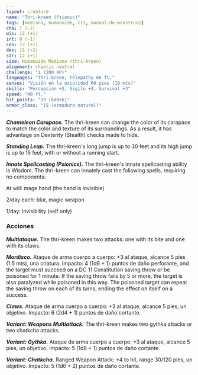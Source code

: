 ```yaml
---
layout: creature
name: "Thri-kreen (Psionic)"
tags: [mediana, humanoide, cr1, manual-de-monstruos]
cha: 7 (-2)
wis: 12 (+1)
int: 8 (-1)
con: 13 (+1)
dex: 15 (+2)
str: 12 (+1)
size: Humanoide Mediano (thri-kreen)
alignment: chaotic neutral
challenge: "1 (200 XP)"
languages: "Thri-kreen, telepathy 60 ft."
senses: "Visión en la oscuridad 60 pies (18 mts)"
skills: "Percepción +3, Sigilo +4, Survival +3"
speed: "40 ft."
hit_points: "33 (6d8+6)"
armor_class: "15 (armadura natural)"
---
```


***Chameleon Carapace.*** The thri-kreen can change the color of its carapace to match the color and texture of its surroundings. As a result, it has advantage on Dexterity (Stealth) checks made to hide.

***Standing Leap.*** The thri-kreen's long jump is up to 30 feet and its high jump is up to 15 feet, with or without a running start.

***Innate Spellcasting (Psionics).*** The thri-kreen's innate spellcasting ability is Wisdom. The thri-kreen can innately cast the following spells, requiring no components:

At will: mage hand (the hand is invisible)

2/day each: blur, magic weapon

1/day: invisibility (self only)

### Acciones

***Multiataque.*** The thri-kreen makes two attacks: one with its bite and one with its claws.

***Mordisco.*** Ataque de arma cuerpo a cuerpo: +3 al ataque, alcance 5 pies (1.5 mts), una criatura. Impacto: 4 (1d6 + 1) puntos de daño perforante, and the target must succeed on a DC 11 Constitution saving throw or be poisoned for 1 minute. If the saving throw fails by 5 or more, the target is also paralyzed while poisoned in this way. The poisoned target can repeat the saving throw on each of its turns, ending the effect on itself on a success.

***Claws.*** Ataque de arma cuerpo a cuerpo: +3 al ataque, alcance 5 pies, un objetivo. Impacto: 6 (2d4 + 1) puntos de daño cortante.

***Variant: Weapons Multiattack.*** The thri-kreen makes two gythka attacks or two chatkcha attacks.

***Variant: Gythka.*** Ataque de arma cuerpo a cuerpo: +3 al ataque, alcance 5 pies, un objetivo. Impacto: 5 (1d8 + 1) puntos de daño cortante.

***Variant: Chatkcha.*** Ranged Weapon Attack: +4 to hit, range 30/120 pies, un objetivo. Impacto: 5 (1d6 + 2) puntos de daño cortante.